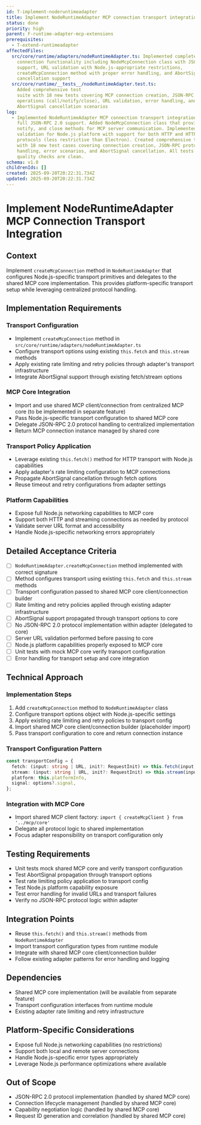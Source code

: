 ```yaml
---
id: T-implement-noderuntimeadapter
title: Implement NodeRuntimeAdapter MCP connection transport integration
status: done
priority: high
parent: F-runtime-adapter-mcp-extensions
prerequisites:
  - T-extend-runtimeadapter
affectedFiles:
  src/core/runtime/adapters/nodeRuntimeAdapter.ts: Implemented complete MCP
    connection functionality including NodeMcpConnection class with JSON-RPC 2.0
    support, URL validation with Node.js-appropriate restrictions,
    createMcpConnection method with proper error handling, and AbortSignal
    cancellation support
  src/core/runtime/__tests__/nodeRuntimeAdapter.test.ts:
    Added comprehensive test
    suite with 18 new tests covering MCP connection creation, JSON-RPC protocol
    operations (call/notify/close), URL validation, error handling, and
    AbortSignal cancellation scenarios
log:
  - Implemented NodeRuntimeAdapter MCP connection transport integration with
    full JSON-RPC 2.0 support. Added NodeMcpConnection class that provides call,
    notify, and close methods for MCP server communication. Implemented URL
    validation for Node.js platform with support for both HTTP and HTTPS
    protocols (less restrictive than Electron). Created comprehensive test suite
    with 18 new test cases covering connection creation, JSON-RPC protocol
    handling, error scenarios, and AbortSignal cancellation. All tests pass and
    quality checks are clean.
schema: v1.0
childrenIds: []
created: 2025-09-20T20:22:31.734Z
updated: 2025-09-20T20:22:31.734Z
---
```


# Implement NodeRuntimeAdapter MCP Connection Transport Integration

## Context

Implement `createMcpConnection` method in `NodeRuntimeAdapter` that configures Node.js-specific transport primitives and delegates to the shared MCP core implementation. This provides platform-specific transport setup while leveraging centralized protocol handling.

## Implementation Requirements

### Transport Configuration

- Implement `createMcpConnection` method in `src/core/runtime/adapters/nodeRuntimeAdapter.ts`
- Configure transport options using existing `this.fetch` and `this.stream` methods
- Apply existing rate limiting and retry policies through adapter's transport infrastructure
- Integrate AbortSignal support through existing fetch/stream options

### MCP Core Integration

- Import and use shared MCP client/connection from centralized MCP core (to be implemented in separate feature)
- Pass Node.js-specific transport configuration to shared MCP core
- Delegate JSON-RPC 2.0 protocol handling to centralized implementation
- Return MCP connection instance managed by shared core

### Transport Policy Application

- Leverage existing `this.fetch()` method for HTTP transport with Node.js capabilities
- Apply adapter's rate limiting configuration to MCP connections
- Propagate AbortSignal cancellation through fetch options
- Reuse timeout and retry configurations from adapter settings

### Platform Capabilities

- Expose full Node.js networking capabilities to MCP core
- Support both HTTP and streaming connections as needed by protocol
- Validate server URL format and accessibility
- Handle Node.js-specific networking errors appropriately

## Detailed Acceptance Criteria

- [ ] `NodeRuntimeAdapter.createMcpConnection` method implemented with correct signature
- [ ] Method configures transport using existing `this.fetch` and `this.stream` methods
- [ ] Transport configuration passed to shared MCP core client/connection builder
- [ ] Rate limiting and retry policies applied through existing adapter infrastructure
- [ ] AbortSignal support propagated through transport options to core
- [ ] No JSON-RPC 2.0 protocol implementation within adapter (delegated to core)
- [ ] Server URL validation performed before passing to core
- [ ] Node.js platform capabilities properly exposed to MCP core
- [ ] Unit tests with mock MCP core verify transport configuration
- [ ] Error handling for transport setup and core integration

## Technical Approach

### Implementation Steps

1. Add `createMcpConnection` method to `NodeRuntimeAdapter` class
2. Configure transport options object with Node.js-specific settings
3. Apply existing rate limiting and retry policies to transport config
4. Import shared MCP core client/connection builder (placeholder import)
5. Pass transport configuration to core and return connection instance

### Transport Configuration Pattern

```typescript
const transportConfig = {
  fetch: (input: string | URL, init?: RequestInit) => this.fetch(input, init),
  stream: (input: string | URL, init?: RequestInit) => this.stream(input, init),
  platform: this.platformInfo,
  signal: options?.signal,
};
```

### Integration with MCP Core

- Import shared MCP client factory: `import { createMcpClient } from '../mcp/core'`
- Delegate all protocol logic to shared implementation
- Focus adapter responsibility on transport configuration only

## Testing Requirements

- Unit tests mock shared MCP core and verify transport configuration
- Test AbortSignal propagation through transport options
- Test rate limiting policy application to transport config
- Test Node.js platform capability exposure
- Test error handling for invalid URLs and transport failures
- Verify no JSON-RPC protocol logic within adapter

## Integration Points

- Reuse `this.fetch()` and `this.stream()` methods from `NodeRuntimeAdapter`
- Import transport configuration types from runtime module
- Integrate with shared MCP core client/connection builder
- Follow existing adapter patterns for error handling and logging

## Dependencies

- Shared MCP core implementation (will be available from separate feature)
- Transport configuration interfaces from runtime module
- Existing adapter rate limiting and retry infrastructure

## Platform-Specific Considerations

- Expose full Node.js networking capabilities (no restrictions)
- Support both local and remote server connections
- Handle Node.js-specific error types appropriately
- Leverage Node.js performance optimizations where available

## Out of Scope

- JSON-RPC 2.0 protocol implementation (handled by shared MCP core)
- Connection lifecycle management (handled by shared MCP core)
- Capability negotiation logic (handled by shared MCP core)
- Request ID generation and correlation (handled by shared MCP core)
